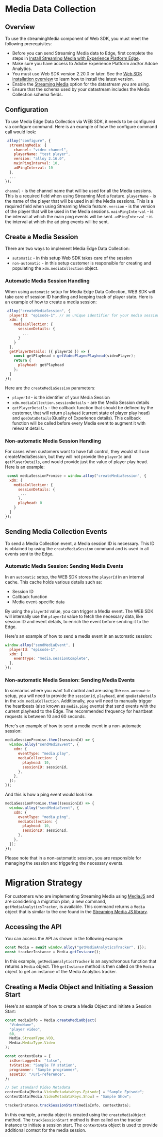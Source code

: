 # Media Data Collection

## Overview
To use the streamingMedia component of Web SDK, you must meet the following prerequisites:

- Before you can send Streaming Media data to Edge, first complete the steps in [Install Streaming Media with Experience Platform Edge](https://experienceleague.adobe.com/en/docs/media-analytics/using/implementation/edge-recommended/media-edge-sdk/implementation-edge).
- Make sure you have access to Adobe Experience Platform and/or Adobe Analytics.
- You must use Web SDK version 2.20.0 or later. See the [Web SDK installation overview](https://experienceleague.adobe.com/en/docs/experience-platform/web-sdk/install/overview?lang=en) to learn how to install the latest version.
- Enable the [Streaming Media](https://experienceleague.adobe.com/en/docs/experience-platform/datastreams/configure?lang=en) option for the datastream you are using.
- Ensure that the schema used by your datastream includes the Media Collection schema fields.

## Configuration

To use Media Edge Data Collection via WEB SDK, it needs to be configured via configure command. Here is an example of how the configure command call would look:
```javascript
 alloy("configure", {
  streamingMedia: {
    channel: "video channel", 
    playerName: "test player",
    version: "alloy 2.16.0",
    mainPingInterval: 10,
    adPingInterval: 10
  },
  ...
});
```

`channel` - is the channel name that will be used for all the Media sessions. This is a required field when using Streaming Media feature.
`playerName` - is the name of the player that will be used in all the Media sessions. This is a required field when using Streaming Media feature.
`version` - is the version of the player that will be used in the Media sessions.
`mainPingInterval` - is the interval at which the main ping events will be sent.
`adPingInterval` - is the interval at which the ad ping events will be sent.

## Create a Media Session

There are two ways to implement Media Edge Data Collection:

- `automatic` - in this setup Web SDK takes care of the session
- `non-automatic` - in this setup customer is responsible for creating and populating the `xdm.mediaCollection` object.

### Automatic Media Session Handling

When using `automatic` setup for Media Edge Data Collection, WEB SDK will take care of session ID handling and keeping track of
player state. Here is an example of how to create a media session:

```javascript
 alloy("createMediaSession", {
  playerId: "episode-1", // an unique identifier for your media session
  xdm: {
    mediaCollection: {
      sessionDetails: {
        ...
      }
    }
  },
  getPlayerDetails: ({ playerId }) => {
    const getPlayhead = getVideoPlayedPlayhead(videoPlayer);
    return {
      playhead: getPlayhead
    };
  }
});
```

Here are the `createMediaSession` parameters:

- `playerId` - is the identifier of your Media Session
- `xdm.mediaCollection.sessionDetails` - are the Media Session details
- `getPlayerDetails` - the callback function that should be defined by the customer, that will return `playhead` (current
  state of player play head) and `qoeDataDetails`(Quality of Experience details). This callback function will be called
  before every Media event to augment it with relevant details.

### Non-automatic Media Session Handling

For cases when customers want to have full control, they would still use createMediaSession, but they will not provide the `playerId` and `getPlayerDetails`, and would provide just the value of player play head. Here is an example:
```javascript
 const mediaSessionPromise = window.alloy("createMediaSession", {
  xdm: {
    mediaCollection: {
      sessionDetails: {
       ...
      },
      playhead: 0
    }
  }
});
```

## Sending Media Collection Events

To send a Media Collection event, a Media session ID is necessary. This ID is obtained by using the `createMediaSession` command and is used in all events sent to the Edge.

### Automatic Media Session: Sending Media Events

In an `automatic` setup, the WEB SDK stores the `playerId` in an internal cache. This cache holds various details such as:

- Session ID
- Callback function
- Media event-specific data

By using the `playerId` value, you can trigger a Media event. The WEB SDK will internally use the `playerId` value to fetch the necessary data, like session ID and event details, to enrich the event before sending it to the Edge.

Here's an example of how to send a media event in an automatic session:

```javascript
window.alloy("sendMediaEvent", {
  playerId: "episode-1",
  xdm: {
    eventType: "media.sessionComplete",
  },
});
```

### Non-automatic Media Session: Sending Media Events

In scenarios where you want full control and are using the `non-automatic` setup, you will need to provide the `sessionId`, `playhead`, and `qoeDataDetails` in the `xdm.mediaCollection`. Additionally, you will need to manually trigger the heartbeats (also known as `media.ping` events) that send events with the current playhead to the Edge. The recommended frequency for heartbeat requests is between 10 and 60 seconds.

Here's an example of how to send a media event in a non-automatic session:

```javascript
mediaSessionPromise.then((sessionId) => {
  window.alloy("sendMediaEvent", {
    xdm: {
      eventType: "media.play",
      mediaCollection: {
        playhead: 10,
        sessionID: sessionId,
      },
    },
  });
});
```

And this is how a ping event would look like:

```javascript
mediaSessionPromise.then((sessionId) => {
  window.alloy("sendMediaEvent", {
    xdm: {
      eventType: "media.ping",
      mediaCollection: {
        playhead: 10,
        sessionID: sessionId,
      },
    },
  });
});
```

Please note that in a non-automatic session, you are responsible for managing the session and triggering the necessary events.

# Migration Strategy

For customers who are implementing Streaming Media using [MediaJS](https://adobe-marketing-cloud.github.io/media-sdks/reference/javascript_3x/APIReference.html) and are considering a migration plan, a new command, `getMediaAnalyticsTracker`, is available. This command returns a `Media` object that is similar to the one found in the [Streaming Media JS library](https://adobe-marketing-cloud.github.io/media-sdks/reference/javascript_3x/APIReference.html).

## Accessing the API

You can access the API as shown in the following example:

```javascript
const Media = await window.alloy("getMediaAnalyticsTracker", {});
const trackerInstance = Media.getInstance();
```

In this example, `getMediaAnalyticsTracker` is an asynchronous function that returns a `Media` object. The `getInstance` method is then called on the `Media` object to get an instance of the Media Analytics tracker.

## Creating a Media Object and Initiating a Session Start

Here's an example of how to create a Media Object and initiate a Session Start:

```javascript
const mediaInfo = Media.createMediaObject(
  "VideoName",
  "player video",
  60,
  Media.StreamType.VOD,
  Media.MediaType.Video
);

const contextData = {
  isUserLoggedIn: "false",
  tvStation: "Sample TV station",
  programmer: "Sample programmer",
  assetID: "/uri-reference",
};

// Set standard Video Metadata
contextData[Media.VideoMetadataKeys.Episode] = "Sample Episode";
contextData[Media.VideoMetadataKeys.Show] = "Sample Show";

trackerInstance.trackSessionStart(mediaInfo, contextData);
```

In this example, a media object is created using the `createMediaObject` method. The `trackSessionStart` method is then called on the tracker instance to initiate a session start. The `contextData` object is used to provide additional context for the media session.
